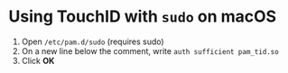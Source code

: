 # Using TouchID with `sudo` on macOS

1. Open `/etc/pam.d/sudo` (requires sudo)
2. On a new line below the comment, write `auth sufficient pam_tid.so`
3. Click **OK**
